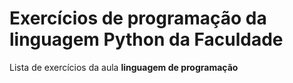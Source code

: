 # Exercícios de programação da linguagem Python da Faculdade
 Lista de exercícios da aula **linguagem de programação**
